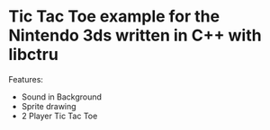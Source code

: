 # Tic Tac Toe example for the Nintendo 3ds written in C++ with libctru

Features:
- Sound in Background
- Sprite drawing
- 2 Player Tic Tac Toe
